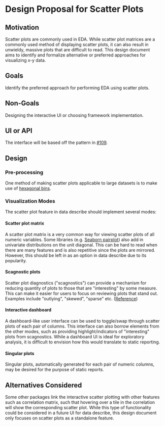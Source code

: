 # Design Proposal for Scatter Plots

## Motivation

Scatter plots are commonly used in EDA. While scatter plot matrices are a commonly used method of displaying scatter plots, it can also result in unwieldy, massive plots that are difficult to read. This design document aims to identify and formalize alternative or preferred approaches for visualizing x-y data.

## Goals

Identify the preferred approach for performing EDA using scatter plots.

## Non-Goals

Designing the interactive UI or choosing framework implementation.

## UI or API

The interface will be based off the pattern in [#109](https://github.com/brianray/data-describe/pull/109).

## Design

### Pre-processing

One method of making scatter plots applicable to large datasets is to make use of [hexagonal bins](https://matplotlib.org/2.1.1/gallery/statistics/hexbin_demo.html).


### Visualization Modes

The scatter plot feature in data describe should implement several modes:

#### Scatter plot matrix
A scatter plot matrix is a very common way for viewing scatter plots of all numeric variables. Some libraries (e.g. [Seaborn pairplot](https://seaborn.pydata.org/generated/seaborn.pairplot.html)) also add in univariate distributions on the unit diagonal. This can be hard to read when there are many features and is also repetitive since the plots are mirrored. However, this should be left in as an option in data describe due to its popularity.

#### Scagnostic plots
Scatter plot diagnostics ("scagnostics") can provide a mechanism for reducing quantity of plots to those that are "interesting" by some measure. This can make it easier for users to focus on reviewing plots that stand out. Examples include "outlying", "skewed", "sparse" etc. ([Reference](https://www.cs.uic.edu/~wilkinson/Publications/sorting.pdf))

#### Interactive dashboard
A dashboard-like user interface can be used to toggle/swap through scatter plots of each pair of columns. This interface can also borrow elements from the other modes, such as providing highlight/indicators of "interesting" plots from scagnostics. While a dashboard UI is ideal for exploratory analysis, it is difficult to envision how this would translate to static reporting.

#### Singular plots
Singular plots, automatically generated for each pair of numeric columns, may be desired for the purpose of static reports.


## Alternatives Considered

Some other packages link the interactive scatter plotting with other features such as correlation matrix, such that hovering over a tile in the correlation will show the corresponding scatter plot. While this type of functionality could be considered in a future UI for data describe, this design document only focuses on scatter plots as a standalone feature.
